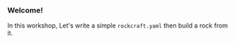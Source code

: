 
<br>

### Welcome!

In this workshop, Let's write a simple `rockcraft.yaml` then build a rock from it.


